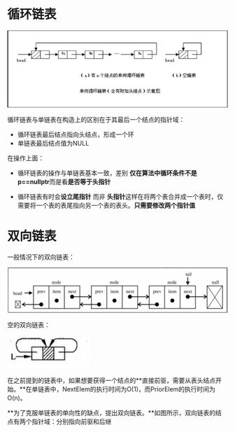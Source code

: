 # 循环链表

![Image](https://github.com/Feng-Jay/DataStruct/blob/master/Image/循环链表.png)

循环链表与单链表在构造上的区别在于其最后一个结点的指针域：

* 循环链表最后结点指向头结点，形成一个环
* 单链表最后结点值为NULL



在操作上面：

* 循环链表的操作与单链表基本一致，差别 **仅在算法中循环条件不是p==nullptr**而是看**是否等于头指针** 

* 循环链表有时会**设立尾指针** 而非 **头指针**这样在将两个表合并成一个表时，仅需要将一个表的表尾指向另一个表的表头。**只需要修改两个指针值**



# 双向链表

一般情况下的双向链表：

![Image](https://github.com/Feng-Jay/DataStruct/blob/master/Image/双向链表一般.png)

空的双向链表：

![空的双向链表](https://github.com/Feng-Jay/DataStruct/blob/master/Image/空双向链表.png)



在之前提到的链表中，如果想要获得一个结点的**直接前驱，需要从表头结点开始。**在单链表中，NextElem的执行时间为O(1)，而PriorElem的执行时间为O(n)。

**为了克服单链表的单向性的缺点，提出双向链表。**如图所示，双向链表的结点有两个指针域：分别指向前驱和后继

